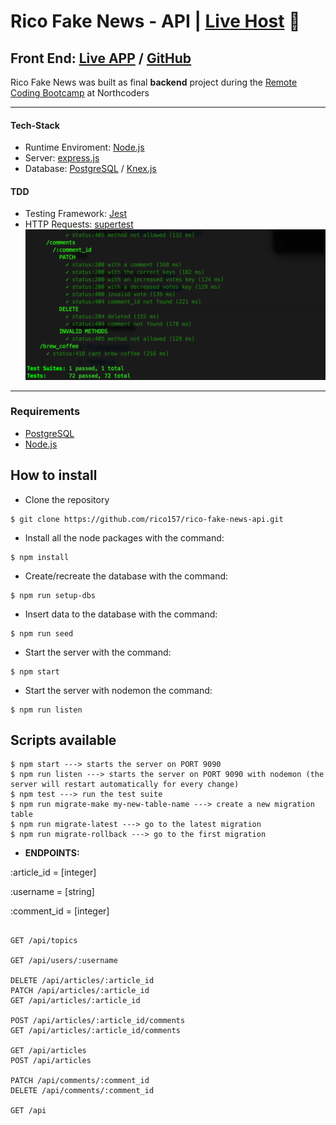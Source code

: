 # **Rico Fake News - API** | [Live Host](https://rico-nc-news.herokuapp.com/) 👀
## Front End: [Live APP](https://rico-fake-news.netlify.app/) / [GitHub](https://github.com/rico157/rico-fake-news)

  Rico Fake News was built as final **backend** project during the [Remote Coding Bootcamp](https://northcoders.com/remote-coding-bootcamp) at Northcoders
  
  
  
  ---
  #### Tech-Stack
* Runtime Enviroment: [Node.js](https://nodejs.org/)
* Server: [express.js](https://expressjs.com/)
* Database: [PostgreSQL](https://www.postgresql.org/) / [Knex.js](http://knexjs.org/)

#### TDD 
* Testing Framework: [Jest](https://jestjs.io/)
* HTTP Requests: [supertest](https://www.npmjs.com/package/supertest)
![tdd](https://github.com/rico157/rico-fake-news-api/blob/master/tdd.png)

---
### Requirements

* [PostgreSQL](https://www.postgresql.org/) 
* [Node.js](https://nodejs.org/)

## How to install

* Clone the repository

```
$ git clone https://github.com/rico157/rico-fake-news-api.git
```

* Install all the node packages with the command:

```
$ npm install
```

* Create/recreate the database with the command:

```
$ npm run setup-dbs
```

* Insert data to the database with the command:

```
$ npm run seed
```

* Start the server with the command:

```
$ npm start
```

* Start the server with nodemon the command:

```
$ npm run listen
```

## Scripts available

```
$ npm start ---> starts the server on PORT 9090
$ npm run listen ---> starts the server on PORT 9090 with nodemon (the server will restart automatically for every change)
$ npm test ---> run the test suite
$ npm run migrate-make my-new-table-name ---> create a new migration table
$ npm run migrate-latest ---> go to the latest migration
$ npm run migrate-rollback ---> go to the first migration

```
  
* **ENDPOINTS:**


:article_id = [integer]

:username = [string]

:comment_id = [integer]
```http
  
GET /api/topics

GET /api/users/:username

DELETE /api/articles/:article_id
PATCH /api/articles/:article_id
GET /api/articles/:article_id

POST /api/articles/:article_id/comments
GET /api/articles/:article_id/comments

GET /api/articles
POST /api/articles

PATCH /api/comments/:comment_id
DELETE /api/comments/:comment_id

GET /api


```


